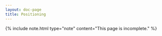 ```yaml
---
layout: doc-page
title: Positioning
---
```


{% include note.html type="note" content="This page is incomplete." %}
